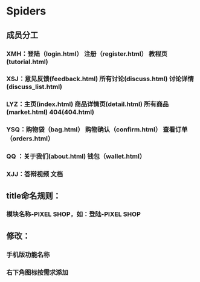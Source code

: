# Spiders
## 成员分工
### XMH：登陆（login.html）  注册（register.html）  教程页(tutorial.html)
### XSJ：意见反馈(feedback.html)  所有讨论(discuss.html)  讨论详情(discuss_list.html)
### LYZ：主页(index.html)  商品详情页(detail.html)  所有商品(market.html)  404(404.html)
### YSQ：购物袋（bag.html）  购物确认（confirm.html）  查看订单（orders.html）
### QQ ：关于我们(about.html)  钱包（wallet.html）
### XJJ：答辩视频  文档

## title命名规则：
### 模块名称-PIXEL SHOP，如：登陆-PIXEL SHOP

## 修改：
### 手机版功能名称  
### 右下角图标按需求添加

